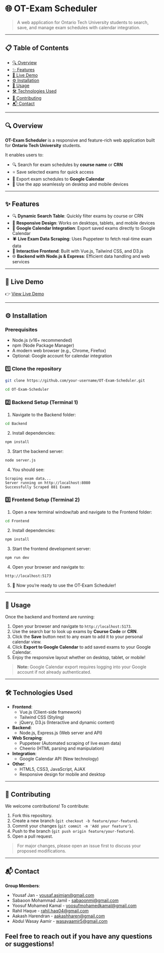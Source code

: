 # 🌐 OT-Exam Scheduler

> A web application for Ontario Tech University students to search, save, and manage exam schedules with calendar integration.
---

## 📋 Table of Contents
- [🔍 Overview](#-overview)
- [✨ Features](#-features)
- [🚀 Live Demo](#-live-demo)
- [⚙️ Installation](#️-installation)
- [🧪 Usage](#-usage)
- [🛠 Technologies Used](#-technologies-used)
- [🤝 Contributing](#-contributing)
- [📬 Contact](#-contact)
---

## 🔍 Overview
**OT-Exam Scheduler** is a responsive and feature-rich web application built for **Ontario Tech University** students.  

It enables users to:
- 🔍 Search for exam schedules by **course name** or **CRN**
- ⭐ Save selected exams for quick access
- 📆 Export exam schedules to **Google Calendar**
- 📱 Use the app seamlessly on desktop and mobile devices
---

## ✨ Features
- 🔍 **Dynamic Search Table**: Quickly filter exams by course or CRN
- 📱 **Responsive Design**: Works on desktops, tablets, and mobile devices
- 📆 **Google Calendar Integration**: Export saved exams directly to Google Calendar
- 🕷️ **Live Exam Data Scraping**: Uses Puppeteer to fetch real-time exam data
- 💬 **Interactive Frontend**: Built with Vue.js, Tailwind CSS, and D3.js
- 🌐 **Backend with Node.js & Express**: Efficient data handling and web services
---

## 🚀 Live Demo
👉 [View Live Demo](https://github.com/user-attachments/assets/e80cb36d-bf93-483f-a0f4-a702986a05d5)

---

## ⚙️ Installation

### Prerequisites
- Node.js (v16+ recommended)
- npm (Node Package Manager)
- A modern web browser (e.g., Chrome, Firefox)
- Optional: Google account for calendar integration

### 1️⃣ Clone the repository
```bash
git clone https://github.com/your-username/OT-Exam-Scheduler.git
```
```bash
cd OT-Exam-Scheduler
```

### 2️⃣ Backend Setup (Terminal 1)
1. Navigate to the Backend folder:
```bash
cd Backend
```
2. Install dependencies:
```bash
npm install
```
3. Start the backend server:
```bash
node server.js
```
4. You should see: 
```arduino
Scraping exam data...
Server running on http://localhost:8080
Successfully Scraped 881 Exams
```
### 3️⃣ Frontend Setup (Terminal 2)
1. Open a new terminal window/tab and navigate to the Frontend folder:
```bash
cd Frontend
```
2. Install dependencies:
```bash
npm install
```
3. Start the frontend development server:
```bash
npm run dev
```
4. Open your browser and navigate to:
```bash
http://localhost:5173
```
5. 🎉 Now you’re ready to use the OT-Exam Scheduler!
---

## 🧪 Usage
Once the backend and frontend are running:
1. Open your browser and navigate to `http://localhost:5173`.
2. Use the search bar to look up exams by **Course Code** or **CRN**.
3. Click the **Save** button next to any exam to add it to your personal calendar view.
4. Click **Export to Google Calendar** to add saved exams to your Google Calendar.
5. Enjoy the responsive layout whether on desktop, tablet, or mobile!

> **Note:** Google Calendar export requires logging into your Google account if not already authenticated.
---

## 🛠 Technologies Used
- **Frontend**:  
  - Vue.js (Client-side framework)  
  - Tailwind CSS (Styling)  
  - jQuery, D3.js (Interactive and dynamic content)  
- **Backend**:  
  - Node.js, Express.js (Web server and API)  
- **Web Scraping**:  
  - Puppeteer (Automated scraping of live exam data)  
  - Cheerio (HTML parsing and manipulation)  
- **Integration**:  
  - Google Calendar API (New technology)  
- **Other**:  
  - HTML5, CSS3, JavaScript, AJAX  
  - Responsive design for mobile and desktop
---

## 🤝 Contributing
We welcome contributions! To contribute:
1. Fork this repository.
2. Create a new branch (`git checkout -b feature/your-feature`).
3. Commit your changes (`git commit -m 'Add your feature'`).
4. Push to the branch (`git push origin feature/your-feature`).
5. Open a pull request.

> For major changes, please open an issue first to discuss your proposed modifications.
---

## 📬 Contact
**Group Members**:
- Yousaf Jan - yousaf.asimjan@gmail.com  
- Sabaoon Mohammad Jamil - sabaoonmj@gmail.com
- Yoosuf Mohamed Kamal - yoosufmohamedkamal@gmail.com
- Rahil Haque - rahil.haq04@gmail.com
- Aakash Harendran - aakashharen@gmail.com
- Abdul Wasay Aamir - wasayaamir5@gmail.com

Feel free to reach out if you have any questions or suggestions!
---
